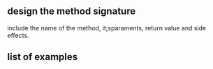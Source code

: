 <!-- As a user
So that I can manage my time
I want to see an estimate of reading time for a text, assuming that I can read 200 words a minute. -->

## design the method signature 

include the name of the method, it;sparaments, return value and side effects.
## list of examples
